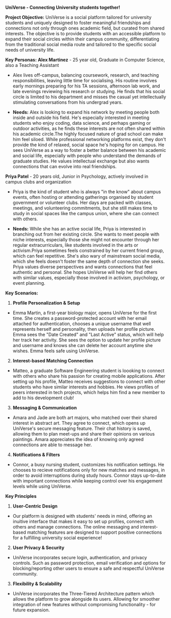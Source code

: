 **UniVerse - Connecting University students together!**

**Project Objective:** UniVerse is a social platform tailored for university students and uniquely designed to foster meaningful friendships and connections not only through ones academic field, but curated from shared interests. The objective is to provide students with an accessible platform to expand their social circles within their campus community, differentiating from the traditional social media route and tailored to the specific social needs of university life. 

**Key Personas:**
**Alex Martinez** - 25 year old, Graduate in Computer Science, also a Teaching Assistant

- Alex lives off-campus, balancing coursework, research, and teaching responsibilities, leaving little time for socialising. His routine involves early mornings preparing for his TA sessions, afternoon lab work, and late evenings reviewing his research or studying. He finds that his social circle is limited to his department and misses the casual yet intellectually stimulating conversations from his undergrad years.

- **Needs:** Alex is looking to expand his network by meeting people both inside and outside his field. He's especially interested in meeting students who enjoy coding, data science, and perhaps gaming or outdoor activities, as he finds these interests are not often shared within his academic circle.The highly focused nature of grad school can make him feel siloed. While professional networking platforms exist, they don't provide the kind of relaxed, social space he's hoping for on campus.
He sees UniVerse as a way to foster a better balance between his academic and social life, especially with people who understand the demands of graduate studies. He values intellectual exchange but also wants connections that can evolve into real friendships.

**Priya Patel** - 20 years old, Junior in Psychology, actively involved in campus clubs and organization

- Priya is the kind of student who is always "in the know" about campus events, often hosting or attending gatherings organised by student government or volunteer clubs. Her days are packed with classes, meetings, and volunteering commitments, but she still makes time to study in social spaces like the campus union,
where she can connect with others.

- **Needs:** While she has an active social life, Priya is interested in branching out from her existing circle. She wants to meet people with niche interests, especially those she might not encounter through her regular extracurriculars, like students involved in the arts or activism.Priya sometimes feels constrained by her current friend group, which can feel repetitive. She's also wary of mainstream social media, which she feels doesn't foster the same depth of connection she seeks.
Priya values diverse perspectives and wants connections that feel authentic and personal. She hopes UniVerse will help her find others with similar values, especially those involved in activism, psychology, or event planning.

**Key Scenarios:** 
1. **Profile Personalization & Setup**

- Emma Martin, a first-year biology major, opens UniVerse for the first time. She creates a password-protected account with her email attached for authentication, chooses a unique username that well represents herself and personality, then uploads her profile picture. Emma sees the "Date Created" and "Last Active" status, which will help her track her activity. She sees the option to update her profile picture and username and knows she can delete her account anytime she wishes. Emma feels safe using UniVerse.

2. **Interest-based Matching Connection**

- Matteo, a graduate Software Engineering student is loooking to connect with others who share his passion for creating mobile applications. After setting up his profile, Matteo receives suggestions to connect with other students who have similar interests and hobbies. He views profiles of peers interested in tech projects, which helps him find a new member to add to his development club!

3. **Messaging & Communication**

- Amara and Jade are both art majors, who matched over their shared interest in abstract art. They agree to connect, which opens up UniVerse's secure messaging feature. Their chat history is saved, allowing them to plan meet-ups and share their opinions on various paintings. Amara appreciates the idea of knowing only agreed connections are able to message her. 

4. **Notifications & Filters**

- Connor, a busy nursing student, customizes his notification settings. He chooses to recieve notifications only for new matches and messages, in order to avoid interruptions during study hours. Connor stays up-to-date with important connections while keeping control over his engagement levels while using UniVerse.

**Key Principles**
1. **User-Centric Design**

- Our platform is designed with students' needs in mind, offering an inuitive interface that makes it easy to set up profiles, connect with others and manage connections. The online messaging and interest-based matching features are designed to support positive connections for a fulfilling university social experience!

2. **User Privacy & Security**

- UniVerse incorporates secure login, authentication, and privacy controls. Such as password protection, email verification and options for blocking/reporting other users to ensure a safe and respectful UniVerse community.

3. **Flexibility & Scalability**

- UniVerse incorporates the Three-Tiered Architecture pattern which allows the platform to grow alongside its users. Allowing for smoother integration of new features without compromising functionality - for future expansion. 